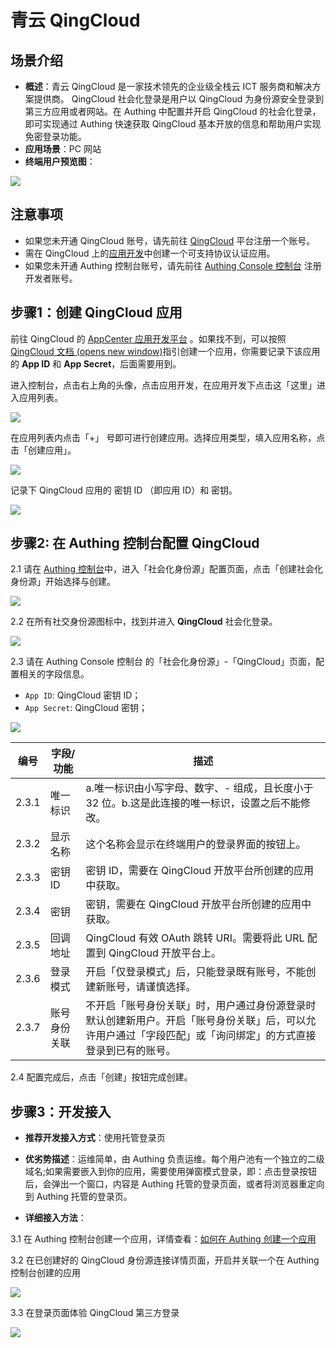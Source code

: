 # 青云 QingCloud 

<LastUpdated/>

## 场景介绍

- **概述**：青云 QingCloud 是一家技术领先的企业级全栈云 ICT 服务商和解决方案提供商。 QingCloud  社会化登录是用户以 QingCloud 为身份源安全登录到第三方应用或者网站。在 Authing 中配置并开启 QingCloud 的社会化登录，即可实现通过 Authing 快速获取 QingCloud 基本开放的信息和帮助用户实现免密登录功能。
- **应用场景**：PC 网站
- **终端用户预览图**：

![](./images/00Result.png)



## 注意事项

- 如果您未开通 QingCloud 账号，请先前往 [QingCloud](https://www.qingcloud.com/) 平台注册一个账号。
- 需在 QingCloud 上的[应用开发](https://appcenter.qingcloud.com/developer/)中创建一个可支持协议认证应用。
- 如果您未开通 Authing 控制台账号，请先前往 [Authing Console 控制台](https://authing.cn/) 注册开发者账号。

## 步骤1：创建 QingCloud 应用

前往 QingCloud 的 [AppCenter 应用开发平台](https://appcenter.qingcloud.com/developer/ ) 。如果找不到，可以按照 [QingCloud 文档 (opens new window)](https://docsv3.qingcloud.com/appcenter/dev-platform/saas-developer-guide/release/#创建应用)指引创建一个应用，你需要记录下该应用的 **App ID** 和 **App Secret**，后面需要用到。

进入控制台，点击右上角的头像，点击应用开发，在应用开发下点击这「这里」进入应用列表。

<img src="./images/qingcloud-console.png" >

在应用列表内点击「+」 号即可进行创建应用。选择应用类型，填入应用名称，点击「创建应用」。

<img src="./images/qingcloud-addapp.png" >

记录下 QingCloud 应用的 密钥 ID （即应用 ID）和 密钥。

<img src="./images/qingcloud-appid.png" >

## 步骤2: 在 Authing 控制台配置 QingCloud

2.1 请在 [Authing 控制台](https://console.authing.cn/)中，进入「社会化身份源」配置页面，点击「创建社会化身份源」开始选择与创建。

<img src="./images/addSocial.png" >

2.2 在所有社交身份源图标中，找到并进入 **QingCloud** 社会化登录。

<img src="./images/02SocialList.png" >

2.3 请在 Authing Console 控制台 的「社会化身份源」-「QingCloud」页面，配置相关的字段信息。

- `App ID`: QingCloud 密钥 ID；
- `App Secret`: QingCloud 密钥；

<img src="./images/authing-addsocial.png" >

| 编号  | 字段/功能    | 描述                                                         |
| ----- | ------------ | ------------------------------------------------------------ |
| 2.3.1 | 唯一标识     | a.唯一标识由小写字母、数字、- 组成，且长度小于 32 位。b.这是此连接的唯一标识，设置之后不能修改。 |
| 2.3.2 | 显示名称     | 这个名称会显示在终端用户的登录界面的按钮上。                 |
| 2.3.3 | 密钥 ID      | 密钥 ID，需要在 QingCloud 开放平台所创建的应用中获取。       |
| 2.3.4 | 密钥         | 密钥，需要在 QingCloud 开放平台所创建的应用中获取。          |
| 2.3.5 | 回调地址     | QingCloud 有效 OAuth 跳转 URI。需要将此 URL 配置到 QingCloud 开放平台上。 |
| 2.3.6 | 登录模式     | 开启「仅登录模式」后，只能登录既有账号，不能创建新账号，请谨慎选择。 |
| 2.3.7 | 账号身份关联 | 不开启「账号身份关联」时，用户通过身份源登录时默认创建新用户。开启「账号身份关联」后，可以允许用户通过「字段匹配」或「询问绑定」的方式直接登录到已有的账号。 |

2.4 配置完成后，点击「创建」按钮完成创建。

## 步骤3：开发接入

- **推荐开发接入方式**：使用托管登录页

- **优劣势描述**：运维简单，由 Authing 负责运维。每个用户池有一个独立的二级域名;如果需要嵌入到你的应用，需要使用弹窗模式登录，即：点击登录按钮后，会弹出一个窗口，内容是 Authing 托管的登录页面，或者将浏览器重定向到 Authing 托管的登录页。

- **详细接入方法**：

3.1 在 Authing 控制台创建一个应用，详情查看：[如何在 Authing 创建一个应用](https://docs.authing.cn/v2/guides/app/create-app.html)

3.2 在已创建好的 QingCloud 身份源连接详情页面，开启并关联一个在 Authing 控制台创建的应用

<img src='./images/09-openapp.png' />

3.3 在登录页面体验 QingCloud 第三方登录

<img src='./images/10login.png' />